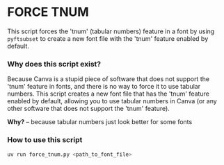 # FORCE TNUM

This script forces the 'tnum' (tabular numbers) feature in a font by using `pyftsubset` to create a new font file with the 'tnum' feature enabled by default.

### Why does this script exist?

Because Canva is a stupid piece of software that does not support the 'tnum' feature in fonts, and there is no way to force it to use tabular numbers. This script creates a new font file that has the 'tnum' feature enabled by default, allowing you to use tabular numbers in Canva (or any other software that does not support the 'tnum' feature).

**Why?** – because tabular numbers just look better for some fonts

### How to use this script

```bash
uv run force_tnum.py <path_to_font_file>
```
